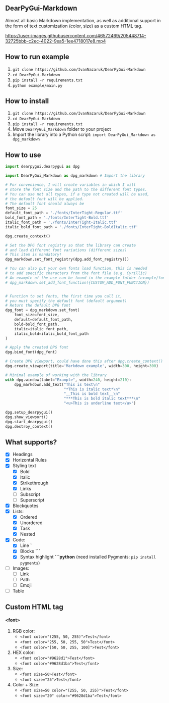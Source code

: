 ## DearPyGui-Markdown
Almost all basic Markdown implementation, as well as additional support in the form of text customization (color, size) as a custom HTML tag.



https://user-images.githubusercontent.com/46572469/205448714-32725bbb-c2ec-4022-9ea5-1ee4718017e8.mp4




## How to run example
1. `git clone https://github.com/IvanNazaruk/DearPyGui-Markdown`
2. `cd DearPyGui-Markdown`
3. `pip install -r requirements.txt`
5. `python example/main.py`


## How to install
1. `git clone https://github.com/IvanNazaruk/DearPyGui-Markdown`
2. `cd DearPyGui-Markdown`
3. `pip install -r requirements.txt`
4. Move `DearPyGui_Markdown` folder to your project
5. Import the library into a Python script: `import DearPyGui_Markdown as dpg_markdown`

## How to use
```python
import dearpygui.dearpygui as dpg

import DearPyGui_Markdown as dpg_markdown # Import the library

# For convenience, I will create variables in which I will 
# store the font size and the path to the different font types.
# You can use not all types, if a type not created will be used, 
# the default font will be applied.
# The default font should always be
font_size = 25
default_font_path = './fonts/InterTight-Regular.ttf'
bold_font_path = './fonts/InterTight-Bold.ttf'
italic_font_path = './fonts/InterTight-Italic.ttf'
italic_bold_font_path = './fonts/InterTight-BoldItalic.ttf'

dpg.create_context()

# Set the DPG font registry so that the library can create 
# and load different font variations (different sizes)
# This item is mandatory!
dpg_markdown.set_font_registry(dpg.add_font_registry())

# You can also put your own fonts load function, this is needed 
# to add specific characters from the font file (e.g. Cyrillic)
# An example of the use can be found in the example folder (example/font.py)
# dpg_markdown.set_add_font_function({CUSTOM_ADD_FONT_FUNCTION})


# Function to set fonts, the first time you call it, 
# you must specify the default font (default argument)
# Return the default DPG font
dpg_font = dpg_markdown.set_font(
    font_size=font_size,
    default=default_font_path,
    bold=bold_font_path,
    italic=italic_font_path,
    italic_bold=italic_bold_font_path
)

# Apply the created DPG font
dpg.bind_font(dpg_font)

# Create DPG viewport, could have done this after dpg.create_context()
dpg.create_viewport(title='Markdown example', width=300, height=300)

# Minimal example of working with the library
with dpg.window(label="Example", width=240, height=210):
    dpg_markdown.add_text("This is text\n"
                          "*This is italic text*\n"
                          "__This is bold text__\n"
                          "***This is bold italic text***\n"
                          "<u>This is underline text</u>")

dpg.setup_dearpygui()
dpg.show_viewport()
dpg.start_dearpygui()
dpg.destroy_context()
```
## What supports?
- [x] Headings
- [x] Horizontal Rules
- [x] Styling text
    - [x] Bold
    - [x] Italic
    - [x] Strikethrough
    - [x] Links
    - [ ] Subscript
    - [ ] Superscript
- [x] Blockquotes
- [x] Lists:
    - [x] Ordered
    - [x] Unordered 
    - [x] Task
    - [x] Nested
- [x] Code:
   - [x] Line **\`**
   - [x] Blocks **\`\`\`**
   - [x] Syntax highlight **\`\`\`python** (need installed Pygments: `pip install pygments`)
- [ ] Images:
   - [ ] Link
   - [ ] Path
   - [ ] Emoji
- [ ] Table
## Custom HTML tag
#### \<font\>
1. RGB color: 
   - `<font color="(255, 50, 255)">Test</font>`
   - `<font color="255, 50, 255, 50">Test</font>`          
   - `<font color="[50, 50, 255, 100]">Test</font>`   
2. HEX color:
   - `<font color="#9628d1">Test</font>`  
   - `<font color="#9628d1ba">Test</font>`  
3. Size:
   - `<font size=50>Test</font>`  
   - `<font size="25">Test</font>` 
4. Color + Size:
   - `<font size=50 color="(255, 50, 255)">Test</font>`  
   - `<font size="20" color="#9628d1ba">Test</font>`  
